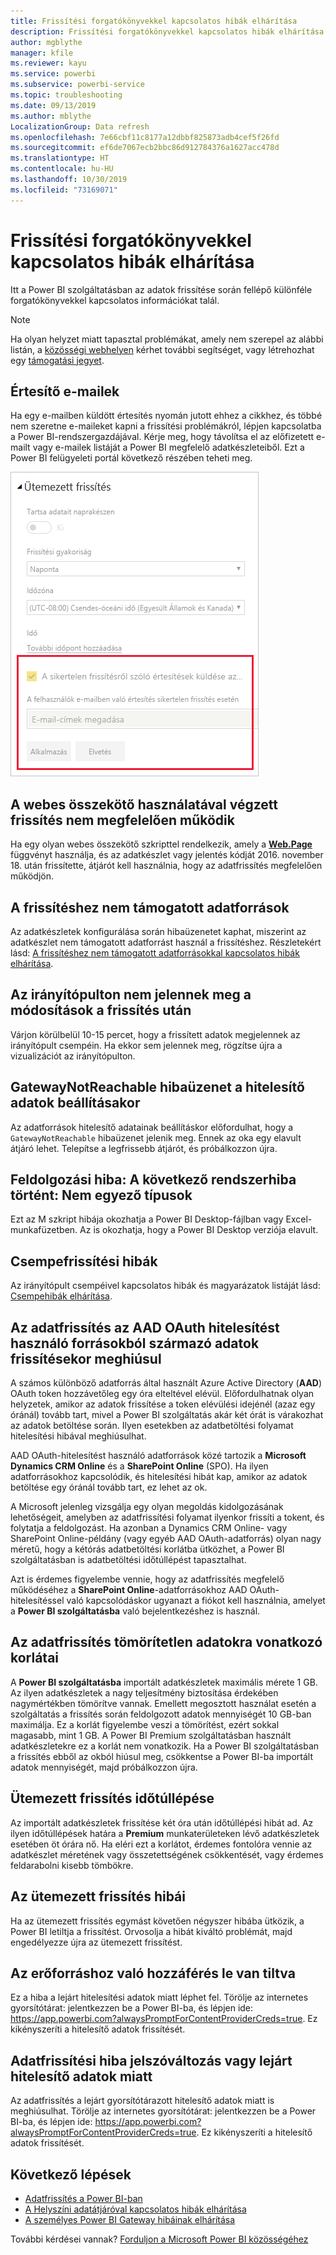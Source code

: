 ```yaml
---
title: Frissítési forgatókönyvekkel kapcsolatos hibák elhárítása
description: Frissítési forgatókönyvekkel kapcsolatos hibák elhárítása
author: mgblythe
manager: kfile
ms.reviewer: kayu
ms.service: powerbi
ms.subservice: powerbi-service
ms.topic: troubleshooting
ms.date: 09/13/2019
ms.author: mblythe
LocalizationGroup: Data refresh
ms.openlocfilehash: 7e66cbf11c8177a12dbbf825873adb4cef5f26fd
ms.sourcegitcommit: ef6de7067ecb2bbc86d912784376a1627acc478d
ms.translationtype: HT
ms.contentlocale: hu-HU
ms.lasthandoff: 10/30/2019
ms.locfileid: "73169071"
---
```

# <a name="troubleshooting-refresh-scenarios"></a>Frissítési forgatókönyvekkel kapcsolatos hibák elhárítása

Itt a Power BI szolgáltatásban az adatok frissítése során fellépő különféle forgatókönyvekkel kapcsolatos információkat talál.

> [!NOTE]
> Ha olyan helyzet miatt tapasztal problémákat, amely nem szerepel az alábbi listán, a [közösségi webhelyen](http://community.powerbi.com/) kérhet további segítséget, vagy létrehozhat egy [támogatási jegyet](https://powerbi.microsoft.com/support/).
>
>

## <a name="email-notifications"></a>Értesítő e-mailek

Ha egy e-mailben küldött értesítés nyomán jutott ehhez a cikkhez, és többé nem szeretne e-maileket kapni a frissítési problémákról, lépjen kapcsolatba a Power BI-rendszergazdájával. Kérje meg, hogy távolítsa el az előfizetett e-mailt vagy e-mailek listáját a Power BI megfelelő adatkészleteiből. Ezt a Power BI felügyeleti portál következő részében teheti meg.

![E-mail frissítési értesítésekről](media/refresh-troubleshooting-refresh-scenarios/refresh-email.png)

## <a name="refresh-using-web-connector-doesnt-work-properly"></a>A webes összekötő használatával végzett frissítés nem megfelelően működik

Ha egy olyan webes összekötő szkripttel rendelkezik, amely a [**Web.Page**](https://msdn.microsoft.com/library/mt260924.aspx) függvényt használja, és az adatkészlet vagy jelentés kódját 2016. november 18. után frissítette, átjárót kell használnia, hogy az adatfrissítés megfelelően működjön.

## <a name="unsupported-data-source-for-refresh"></a>A frissítéshez nem támogatott adatforrások

Az adatkészletek konfigurálása során hibaüzenetet kaphat, miszerint az adatkészlet nem támogatott adatforrást használ a frissítéshez. Részletekért lásd: [A frissítéshez nem támogatott adatforrásokkal kapcsolatos hibák elhárítása](service-admin-troubleshoot-unsupported-data-source-for-refresh.md).

## <a name="dashboard-doesnt-reflect-changes-after-refresh"></a>Az irányítópulton nem jelennek meg a módosítások a frissítés után

Várjon körülbelül 10-15 percet, hogy a frissített adatok megjelennek az irányítópult csempéin. Ha ekkor sem jelennek meg, rögzítse újra a vizualizációt az irányítópulton.

## <a name="gatewaynotreachable-when-setting-credentials"></a>GatewayNotReachable hibaüzenet a hitelesítő adatok beállításakor

Az adatforrások hitelesítő adatainak beállításkor előfordulhat, hogy a `GatewayNotReachable` hibaüzenet jelenik meg. Ennek az oka egy elavult átjáró lehet. Telepítse a legfrissebb átjárót, és próbálkozzon újra.

## <a name="processing-error-the-following-system-error-occurred-type-mismatch"></a>Feldolgozási hiba: A következő rendszerhiba történt: Nem egyező típusok

Ezt az M szkript hibája okozhatja a Power BI Desktop-fájlban vagy Excel-munkafüzetben. Az is okozhatja, hogy a Power BI Desktop verziója elavult.

## <a name="tile-refresh-errors"></a>Csempefrissítési hibák

Az irányítópult csempéivel kapcsolatos hibák és magyarázatok listáját lásd: [Csempehibák elhárítása](refresh-troubleshooting-tile-errors.md).

## <a name="refresh-fails-when-updating-data-from-sources-that-use-aad-oauth"></a>Az adatfrissítés az AAD OAuth hitelesítést használó forrásokból származó adatok frissítésekor meghiúsul

A számos különböző adatforrás által használt Azure Active Directory (**AAD**) OAuth token hozzávetőleg egy óra elteltével elévül. Előfordulhatnak olyan helyzetek, amikor az adatok frissítése a token elévülési idejénél (azaz egy óránál) tovább tart, mivel a Power BI szolgáltatás akár két órát is várakozhat az adatok betöltése során. Ilyen esetekben az adatbetöltési folyamat hitelesítési hibával meghiúsulhat.

AAD OAuth-hitelesítést használó adatforrások közé tartozik a **Microsoft Dynamics CRM Online** és a **SharePoint Online** (SPO). Ha ilyen adatforrásokhoz kapcsolódik, és hitelesítési hibát kap, amikor az adatok betöltése egy óránál tovább tart, ez lehet az ok.

A Microsoft jelenleg vizsgálja egy olyan megoldás kidolgozásának lehetőségeit, amelyben az adatfrissítési folyamat ilyenkor frissíti a tokent, és folytatja a feldolgozást. Ha azonban a Dynamics CRM Online- vagy SharePoint Online-példány (vagy egyéb AAD OAuth-adatforrás) olyan nagy méretű, hogy a kétórás adatbetöltési korlátba ütközhet, a Power BI szolgáltatásban is adatbetöltési időtúllépést tapasztalhat.

Azt is érdemes figyelembe vennie, hogy az adatfrissítés megfelelő működéséhez a **SharePoint Online**-adatforrásokhoz AAD OAuth-hitelesítéssel való kapcsolódáskor ugyanazt a fiókot kell használnia, amelyet a **Power BI szolgáltatásba** való bejelentkezéshez is használ.

## <a name="uncompressed-data-limits-for-refresh"></a>Az adatfrissítés tömörítetlen adatokra vonatkozó korlátai

A **Power BI szolgáltatásba** importált adatkészletek maximális mérete 1 GB. Az ilyen adatkészletek a nagy teljesítmény biztosítása érdekében nagymértékben tömörítve vannak. Emellett megosztott használat esetén a szolgáltatás a frissítés során feldolgozott adatok mennyiségét 10 GB-ban maximálja. Ez a korlát figyelembe veszi a tömörítést, ezért sokkal magasabb, mint 1 GB. A Power BI Premium szolgáltatásban használt adatkészletekre ez a korlát nem vonatkozik. Ha a Power BI szolgáltatásban a frissítés ebből az okból hiúsul meg, csökkentse a Power BI-ba importált adatok mennyiségét, majd próbálkozzon újra.

## <a name="scheduled-refresh-timeout"></a>Ütemezett frissítés időtúllépése

Az importált adatkészletek frissítése két óra után időtúllépési hibát ad. Az ilyen időtúllépések határa a **Premium** munkaterületeken lévő adatkészletek esetében öt órára nő. Ha eléri ezt a korlátot, érdemes fontolóra vennie az adatkészlet méretének vagy összetettségének csökkentését, vagy érdemes feldarabolni kisebb tömbökre.

## <a name="scheduled-refresh-failures"></a>Az ütemezett frissítés hibái

Ha az ütemezett frissítés egymást követően négyszer hibába ütközik, a Power BI letiltja a frissítést. Orvosolja a hibát kiváltó problémát, majd engedélyezze újra az ütemezett frissítést.

## <a name="access-to-the-resource-is-forbidden"></a>Az erőforráshoz való hozzáférés le van tiltva  

Ez a hiba a lejárt hitelesítési adatok miatt léphet fel. Törölje az internetes gyorsítótárat: jelentkezzen be a Power BI-ba, és lépjen ide: https://app.powerbi.com?alwaysPromptForContentProviderCreds=true. Ez kikényszeríti a hitelesítő adatok frissítését.

## <a name="data-refresh-failure-because-of-password-change-or-expired-credentials"></a>Adatfrissítési hiba jelszóváltozás vagy lejárt hitelesítő adatok miatt

Az adatfrissítés a lejárt gyorsítótárazott hitelesítő adatok miatt is meghiúsulhat. Törölje az internetes gyorsítótárat: jelentkezzen be a Power BI-ba, és lépjen ide: https://app.powerbi.com?alwaysPromptForContentProviderCreds=true. Ez kikényszeríti a hitelesítő adatok frissítését.

## <a name="next-steps"></a>Következő lépések

- [Adatfrissítés a Power BI-ban](refresh-data.md)  
- [A Helyszíni adatátjáróval kapcsolatos hibák elhárítása](service-gateway-onprem-tshoot.md)  
- [A személyes Power BI Gateway hibáinak elhárítása](service-admin-troubleshooting-power-bi-personal-gateway.md)  

További kérdései vannak? [Forduljon a Microsoft Power BI közösségéhez](http://community.powerbi.com/)

